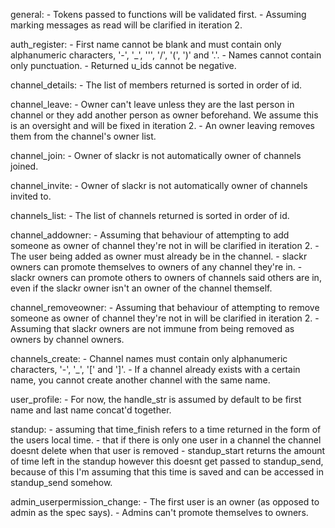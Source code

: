 general:
    - Tokens passed to functions will be validated first.
    - Assuming marking messages as read will be clarified in iteration 2.

auth_register:
    - First name cannot be blank and must contain only alphanumeric characters,
      '-', '_', ''', '/', '(', ')' and '.'.
    - Names cannot contain only punctuation.
    - Returned u_ids cannot be negative.

channel_details:
    - The list of members returned is sorted in order of id.

channel_leave:
    - Owner can't leave unless they are the last person in channel or they add
      another person as owner beforehand. We assume this is an oversight and
      will be fixed in iteration 2.
    - An owner leaving removes them from the channel's owner list.

channel_join:
    - Owner of slackr is not automatically owner of channels joined.

channel_invite:
    - Owner of slackr is not automatically owner of channels invited to.

channels_list:
    - The list of channels returned is sorted in order of id.

channel_addowner:
    - Assuming that behaviour of attempting to add someone as owner of channel
      they're not in will be clarified in iteration 2.
    - The user being added as owner must already be in the channel.
    - slackr owners can promote themselves to owners of any channel they're in.
    - slackr owners can promote others to owners of channels said others are in,
      even if the slackr owner isn't an owner of the channel themself.

channel_removeowner:
    - Assuming that behaviour of attempting to remove someone as owner of
      channel they're not in will be clarified in iteration 2.
    - Assuming that slackr owners are not immune from being removed as owners by
      channel owners.

channels_create:
    - Channel names must contain only alphanumeric characters, '-', '_', '[' and
      ']'.
    - If a channel already exists with a certain name, you cannot create another
      channel with the same name.

user_profile:
    - For now, the handle_str is assumed by default to be first name and last
      name concat'd together.

standup:
    - assuming that time_finish refers to a time returned in the form of the
      users local time.
    - that if there is only one user in a channel the channel doesnt delete when
      that user is removed
    - standup_start returns the amount of time left in the standup however this
      doesnt get passed to standup_send, because of this I'm assuming that this
      time is saved and can be accessed in standup_send somehow.

admin_userpermission_change:
    - The first user is an owner (as opposed to admin as the spec says).
    - Admins can't promote themselves to owners.
